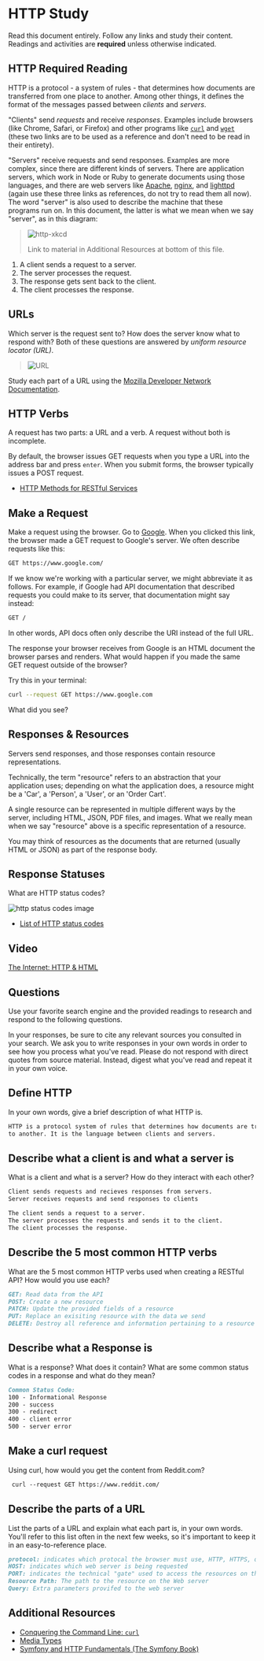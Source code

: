 # HTTP Study

Read this document entirely. Follow any links and study their content. Readings
and activities are **required** unless otherwise indicated.

## HTTP Required Reading

HTTP is a protocol - a system of rules - that determines how documents are
transferred from one place to another. Among other things, it defines the format
of the messages passed between *clients* and *servers*.

"Clients" send *requests* and receive *responses*. Examples include browsers
(like Chrome, Safari, or Firefox) and other programs like
[`curl`](http://curl.haxx.se/docs/) and [`wget`](http://www.gnu.org/software/wget/manual/wget.html)
(these two links are to be used as a reference and don't need to be read in
their entirety).

"Servers" receive requests and send responses. Examples are more complex, since
there are different kinds of servers. There are application servers, which work
in Node or Ruby to generate documents using those languages, and there are web
servers like [Apache](http://httpd.apache.org/), [nginx](http://nginx.com/), and
[lighttpd](https://www.lighttpd.net) (again use these three links as references,
do not try to read them all now). The word "server" is also used to describe
the machine that these programs run on. In this document, the latter is what we
mean when we say "server", as in this diagram:

> ![http-xkcd](https://cloud.githubusercontent.com/assets/388761/12621764/0ffb527e-c4f0-11e5-87ae-d597e3835fcd.png)
>
> Link to material in Additional Resources at bottom of this file.

1. A client sends a request to a server.
1. The server processes the request.
1. The response gets sent back to the client.
1. The client processes the response.

## URLs

Which server is the request sent to? How does the server know what to respond
with? Both of these questions are answered by *uniform resource locator (URL)*.

> ![URL](https://cloud.githubusercontent.com/assets/388761/12622184/2c0143dc-c4f2-11e5-84af-55f723dd6639.png)
>

Study each part of a URL using the [Mozilla Developer Network
Documentation](https://developer.mozilla.org/en-US/docs/Learn/Common_questions/What_is_a_URL).

## HTTP Verbs

A request has two parts: a URL and a verb. A request without both is incomplete.

By default, the browser issues GET requests when you type a URL into the address
bar and press `enter`. When you submit forms, the browser typically issues a
POST request.

- [HTTP Methods for RESTful Services](http://www.restapitutorial.com/lessons/httpmethods.html)

## Make a Request

Make a request using the browser. Go to [Google](https://www.google.com). When
you clicked this link, the browser made a GET request to Google's server. We
often describe requests like this:

```txt
GET https://www.google.com/
```

If we know we're working with a particular server, we might abbreviate
it as follows. For example, if Google had API documentation that described
requests you could make to its server, that documentation might say instead:

```txt
GET /
```

In other words, API docs often only describe the URI instead of the full URL.

The response your browser receives from Google is an HTML document the browser
parses and renders. What would happen if you made the same GET request outside
of the browser?

Try this in your terminal:

```sh
curl --request GET https://www.google.com
```

What did you see?

## Responses & Resources

Servers send responses, and those responses contain resource representations.

Technically, the term "resource" refers to an abstraction that your application
uses; depending on what the application does, a resource might be a 'Car', a
'Person', a 'User', or an 'Order Cart'.

A single resource can be represented in multiple different ways by the server,
including HTML, JSON, PDF files, and images. What we really mean when we say
"resource" above is a specific representation of a resource.

You may think of resources as the documents that are returned (usually HTML or
JSON) as part of the response body.

## Response Statuses

What are HTTP status codes?

![http status codes image](https://pbs.twimg.com/media/BeMUtg4CMAA59I6.jpg)
- [List of HTTP status codes](https://en.wikipedia.org/wiki/List_of_HTTP_status_codes)

## Video

[The Internet: HTTP & HTML](https://www.youtube.com/watch?v=kBXQZMmiA4s)

## Questions

Use your favorite search engine and the provided readings to research and
respond to the following questions.

In your responses, be sure to cite any relevant sources you consulted in your
search. We ask you to write responses in your own words in order to see how you
process what you've read. Please do not respond with direct quotes from source
material. Instead, digest what you've read and repeat it in your own voice.

## Define HTTP

In your own words, give a brief description of what HTTP is.

```md
HTTP is a protocol system of rules that determines how documents are transferred from one place
to another. It is the language between clients and servers.
```

## Describe what a client is and what a server is

 What is a client and what is a server? How do they interact with each other?

```md
Client sends requests and recieves responses from servers.
Server receives requests and send responses to clients

The client sends a request to a server.
The server processes the requests and sends it to the client.
The client processes the response.
```

## Describe the 5 most common HTTP verbs

What are the 5 most common HTTP verbs used when creating a RESTful API? How
would you use each?

```md
GET: Read data from the API
POST: Create a new resource
PATCH: Update the provided fields of a resource
PUT: Replace an exisiting resource with the data we send
DELETE: Destroy all reference and information pertaining to a resource
```

## Describe what a Response is

What is a response? What does it contain? What are some common status codes in a
response and what do they mean?

```md
Common Status Code:
100 - Informational Response
200 - success
300 - redirect
400 - client error
500 - server error

```

## Make a curl request

Using curl, how would you get the content from Reddit.com?

```md
 curl --request GET https://www.reddit.com/
```

## Describe the parts of a URL

List the parts of a URL and explain what each part is, in your own words. You'll
refer to this list often in the next few weeks, so it's important to keep it in
an easy-to-reference place.

```md
protocol: indicates which protocal the browser must use, HTTP, HTTPS, or other mailto:
HOST: indicates which web server is being requested
PORT: indicates the technical "gate" used to access the resources on the web server
Resource Path: The path to the resource on the Web server
Query: Extra parameters provifed to the web server
```

## Additional Resources

- [Conquering the Command Line: `curl`](http://conqueringthecommandline.com/book/curl)
- [Media Types](http://en.wikipedia.org/wiki/Internet_media_type)
- [Symfony and HTTP Fundamentals (The Symfony Book)](http://symfony.com/doc/current/book/http_fundamentals.html)
